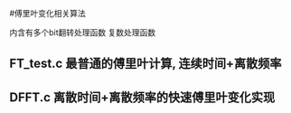 #傅里叶变化相关算法

内含有多个bit翻转处理函数 复数处理函数

## FT_test.c 最普通的傅里叶计算, 连续时间+离散频率

## DFFT.c 离散时间+离散频率的快速傅里叶变化实现

